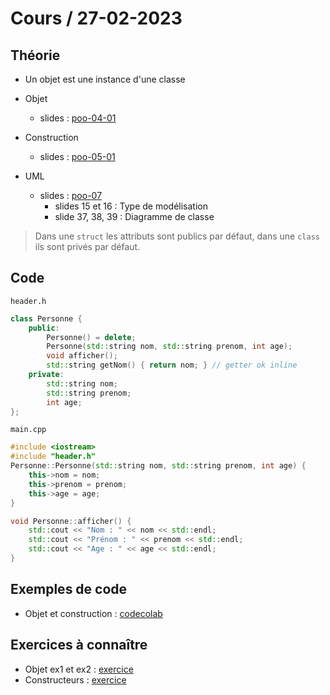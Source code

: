 # Cours / 27-02-2023

## Théorie 
- Un objet est une instance d'une classe
  
- Objet 
  - slides : [poo-04-01](https://cyberlearn.hes-so.ch/pluginfile.php/4250429/mod_resource/content/0/poo-04-01%20-%20Classes%20et%20objets%20TDA.pdf)
- Construction
  - slides : [poo-05-01](https://cyberlearn.hes-so.ch/pluginfile.php/4250435/mod_resource/content/0/poo-05-01%20-%20Constructeur%20-%20Destructeur.pdf)
- UML
  - slides : [poo-07](https://cyberlearn.hes-so.ch/pluginfile.php/4251557/mod_resource/content/0/poo-07%20-%20Unified%20Modeling%20Language.pdf)
    - slides 15 et 16 : Type de modélisation
    - slide 37, 38, 39 : Diagramme de classe

> Dans une `struct` les attributs sont publics par défaut, dans une `class` ils sont privés par défaut.

## Code
`header.h`
```cpp
class Personne {
    public:
        Personne() = delete;
        Personne(std::string nom, std::string prenom, int age);
        void afficher();
        std::string getNom() { return nom; } // getter ok inline
    private:
        std::string nom;
        std::string prenom;
        int age;
};
```

`main.cpp`
```cpp
#include <iostream>
#include "header.h"
Personne::Personne(std::string nom, std::string prenom, int age) {
    this->nom = nom;
    this->prenom = prenom;
    this->age = age;
}

void Personne::afficher() {
    std::cout << "Nom : " << nom << std::endl;
    std::cout << "Prénom : " << prenom << std::endl;
    std::cout << "Age : " << age << std::endl;
}
```

## Exemples de code
- Objet et construction : [codecolab](https://codecollab.io/@tmaulaz/object-initialization)

## Exercices à connaître
- Objet ex1 et ex2 : [exercice](https://github.com/tony-maulaz/poo-exercices/blob/main/ex40-objects.md)
- Constructeurs : [exercice](https://github.com/tony-maulaz/poo-exercices/blob/main/ex50-constructeur.md)